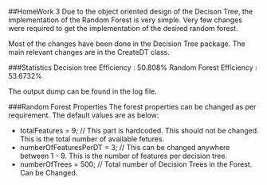 ##HomeWork 3
Due to the object oriented design of the Decison Tree, the implementation of the Random Forest is very simple.
Very few changes were required to get the implementation of the desired random forest.

Most of the changes have been done in the Decision Tree package. The main relevant changes
are in the CreateDT class.

###Statistics
Decision tree Efficiency : 50.808%
Random Forest Efficiency : 53.6732%

The output dump can be found in the log file.

###Random Forest Properties
The forest properties can be changed as per requirement.
The default values are as below:
 - totalFeatures = 9; // This part is hardcoded. This should not be changed. This is the total number of available fetures.
 - numberOfFeaturesPerDT = 3; // This can be changed anywhere between 1 - 9. This is the number of features per decision tree.
 - numberOfTrees = 500; // Total number of Decision Trees in the Forest. Can be Changed.